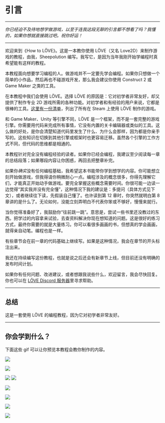 # 引言

___

*你已经迫不及待地想学做游戏，以至于连我这段无聊的引言都不想看了吗？我懂的，如果你想就直接跳过吧。祝你好运！*

___

欢迎来到《How to LÖVE》。这是一本教你使用 LÖVE（又名 Love2D）来制作游戏的教程，由我，Sheepolution 编写。我写它，是因为当年我刚开始学编程时真希望能有这样的教程。

本教程面向想要学习编程的人。做游戏并不一定要先学会编程。如果你只想做一个简单的小作品，然后再也不碰游戏开发，那么我会建议你使用 Construct 2 或 Game Maker 之类的工具。

在本教程中我们会使用 LÖVE。选择 LÖVE 的原因是：它对初学者非常友好，却又提供了制作专业 2D 游戏所需的各种功能。对初学者和有经验的用户来说，它都是很棒的工具。[这里有一份清单](https://store.steampowered.com/curator/44895761-Made-With-L%25C3%2596VE/)，列出了所有在 Steam 上使用 LÖVE 制作的游戏。

和 Game Maker、Unity 等引擎不同，LÖVE 是一个框架，而不是一套完整的游戏引擎。你需要用代码来完成所有事情，它没有内置的关卡编辑器或类似的工具。这么做的好处，是你会清楚知道代码里发生了什么、为什么会那样，因为都是你亲手写的。这些知识在切换到其他引擎或框架时也更容易迁移。虽然各个引擎的工作方式不同，但代码的思维都是相通的。

本教程针对完全没有编程经验的读者。如果你已经会编程，我建议至少阅读每一章的总结段落；如果哪段内容让你困惑，再回去把整章补完。

如果你*确实*没有任何编程基础，我希望这本书能带你学到想学的内容。你可能想立刻开始做游戏，但我得请你稍微耐心一点。编程涉及的概念很多，你得先理解它们，才能真正开始动手做游戏。要完全掌握这些概念需要时间。你很可能一边读一边觉得“其实我并没有完全懂”，这种情况下我的建议是：多提问（具体方式见下文），或者继续往下读，先假装自己懂了。也许读到第 12 章时，你突然就明白第 8 章讲的是什么了。无论如何，没能立刻弄明白不代表你笨或不够好，慢慢来就行。

当你觉得准备好了，我鼓励你“往前跳一跳”。意思是，尝试一些书里还没教过的东西。把学过的内容拿来试验，去查资料解决你现在想知道的问题。这是很好的练习方式，最终你需要的就是大量练习。你可以看很多画画的书，但想真的学会画画，就得亲自动笔。编程也是一样。

有些章节会在前一章的代码基础上继续写。如果是这种情况，我会在章节的开头标注出来。

我还在持续编写这份教程，也就是说之后还会有新章节上线，但目前还没有明确的发布时间计划。

如果你有任何问题、改进建议，或者想跟我说些什么，欢迎留言，我会尽快回复。你也可以在 [LÖVE Discord 服务器](https://discord.gg/MHtXaxQ)里寻求帮助。

___

## 总结

这是一套使用 LÖVE 的编程教程，因为它对初学者非常友好。

___

## 你会学到什么？

下面这些 gif 可以让你预览本教程会教你制作的内容。

![](/images/book/14/demo.gif)

![](/images/book/16/following_circle_distance.gif)

![](/images/book/17/jump_help.png) ![](/images/book/17/jump.gif)

![](/images/book/18/tile-move-2.gif)

![](/images/book/22/splitscreen.gif)

![](/images/book/23/box_wall_good.gif)

![](/images/book/24/jumping.gif)

